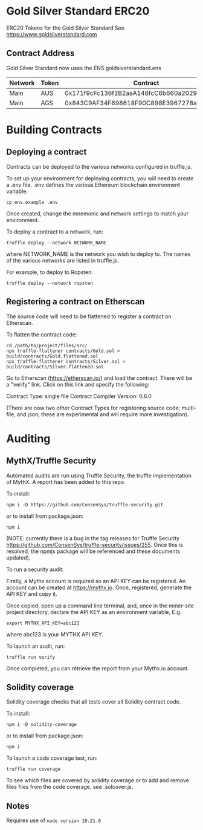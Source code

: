 # Gold Silver Standard ERC20
ERC20 Tokens for the Gold Silver Standard
See https://www.goldsilverstandard.com

## Contract Address
Gold Silver Standard now uses the ENS goldsiverstandard.ens

| Network | Token | Contract | Owner |
| --- | --- | --- | --- |
| Main | AUS | 0x171f9cFc136f2B2aaA148fcC6b660a2029baB048 | `0x5b04fbaF54d53f1a4681339A0Da34D903E5FA2B1` |
| Main | AGS | 0x843C9AF34F698618F90C898E3967278a260c8d9A | `0x8Ac5cD9afB22dDEAb182d35e9Fcd27Df12F5b88B` |

# Building Contracts

## Deploying a contract

Contracts can be deployed to the various networks configured in truffle.js.

To set up your environment for deploying contracts, you will need to create a
.env file. .env defines the various Ethereum blockchain environment variable.

```
cp env.example .env
```

Once created, change the mnemonic and network settings to match your environment.

To deploy a contract to a network, run:

```
truffle deploy --network NETWORK_NAME
```

where NETWORK_NAME is the network you wish to deploy to. The names of the various networks are listed in truffle.js.

For example, to deploy to Ropsten:

```
truffle deploy --network ropsten
```

## Registering a contract on Etherscan

The source code will need to be flattened to register a contract on Etherscan.

To flatten the contract code:

```
cd /path/to/project/files/src/
npx truffle-flattener contracts/Gold.sol > build/contracts/Gold.flattened.sol
npx truffle-flattener contracts/Silver.sol > build/contracts/Silver.flattened.sol
```

Go to Etherscan (https://etherscan.io/) and load the contract. There will be a
"verify" link. Click on this link and specify the following:

Contract Type: single file
Contract Compiler Version: 0.6.0

(There are now two other Contract Types for registering source code; multi-file, and json; these are experimental and will require more investigation).

# Auditing

## MythX/Truffle Security

Automated audits are run using Truffle Security, the truffle implementation of MythX.  A report has been added to this repo.

To install:

```
npm i -D https://github.com/ConsenSys/truffle-security.git
```

or to install from package.json:

```
npm i
```

(NOTE: currently there is a bug in the tag releases for Truffle Security https://github.com/ConsenSys/truffle-security/issues/255. Once this is resolved, the npmjs package will be referenced and these documents updated).

To run a security audit:

Firstly, a Mythx account is required so an API KEY can be registered. An account can be created at https://mythx.io. Once, registered, generate the API KEY and copy it.

Once copied, open up a command line terminal, and, once in the miner-site project directory, declare the API KEY as an environment variable, E.g.

```
export MYTHX_API_KEY=abc123
```

where abc123 is your MYTHX API KEY.

To launch an audit, run:

```
truffle run verify
```

Once completed, you can retrieve the report from your Mythx.io account.

## Solidity coverage

Solidity coverage checks that all tests cover all Solidity contract code.

To install:

```
npm i -D solidity-coverage
```

or to install from package.json:

```
npm i
```

To launch a code coverage test, run:

```
truffle run coverage
```

To see which files are covered by solidity coverage or to add and remove files files from the code coverage, see .solcover.js.

## Notes
Requires use of `node version 10.21.0`
